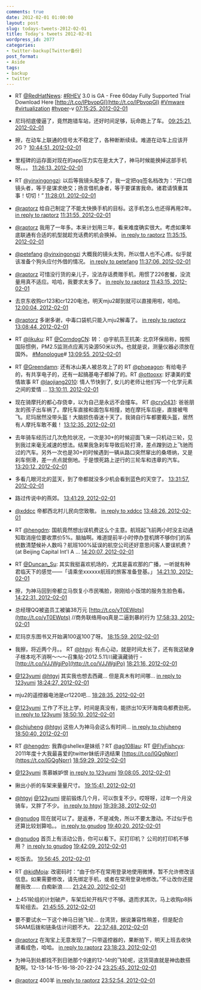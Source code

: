 ```yaml
---
comments: true
date: 2012-02-01 01:00:00
layout: post
slug: todays-tweets-2012-02-01
title: Today's tweets 2012-02-01
wordpress_id: 2077
categories:
- twitter-backup[Twitter备份]
post_format:
- Aside
tags:
- backup
- twitter
---
```





  * RT [@RedHatNews](http://twitter.com/RedHatNews): [#RHEV](http://search.twitter.com/search?q=%23RHEV) 3.0 is GA - Free 60day Fully Supported Trial Download Here [http://t.co/IPbvopGl](http://t.co/IPbvopGl) [#Vmware](http://search.twitter.com/search?q=%23Vmware) [#virtualization](http://search.twitter.com/search?q=%23virtualization) [#hyper](http://search.twitter.com/search?q=%23hyper)-v [07:15:25, 2012-02-01](http://twitter.com/gfrog/statuses/164486975024402433)





  * 尼玛彻底傻逼了，竟然跑错车站，还好时间足够，玩命跑上了车。 [09:25:21, 2012-02-01](http://twitter.com/gfrog/statuses/164519674611118080)





  * 擦，在动车上联通的信号太不稳定了，各种断断续续。难道在动车上应该开2G？ [10:44:51, 2012-02-01](http://twitter.com/gfrog/statuses/164539678475821056)





  * 里程碑的运存面对现在的app压力实在是太大了，神马时候能换掉这部手机呀。。。 [11:26:13, 2012-02-01](http://twitter.com/gfrog/statuses/164550091426902016)





  * RT [@yinxingongzi](http://twitter.com/yinxingongzi): 以后等我镜头配多了，我一定把qq签名档改为：“开口借镜头者，等于是谋求绝交；扬言借机身者，等于要谋害我命。诸君请慎重其事！切切！” [11:28:01, 2012-02-01](http://twitter.com/gfrog/statuses/164550543560282112)





  * [@raptorz](http://twitter.com/raptorz) 给自己制定了不能太快换手机的目标。这手机怎么也还得再用2年。 [in reply to raptorz](http://twitter.com/raptorz/statuses/164550894434779136) [11:31:55, 2012-02-01](http://twitter.com/gfrog/statuses/164551527200075776)





  * [@raptorz](http://twitter.com/raptorz) 我用了一年多。本来计划用三年，看来难度确实很大。考虑如果年底联通有合适的机型就趁充话费的机会换掉。 [in reply to raptorz](http://twitter.com/raptorz/statuses/164551806310039552) [11:35:15, 2012-02-01](http://twitter.com/gfrog/statuses/164552365087789056)





  * [@petefang](http://twitter.com/petefang) [@yinxingongzi](http://twitter.com/yinxingongzi) 大概我的镜头太狗，所以借人也不心疼。似乎就该准备个狗头应付外借的情况。 [in reply to petefang](http://twitter.com/petefang/statuses/164552399715966976) [11:37:06, 2012-02-01](http://twitter.com/gfrog/statuses/164552830701678593)





  * [@raptorz](http://twitter.com/raptorz) 可惜没行货的亲儿子，没法存话费赠手机，用惯了226套餐，没流量用真不适应。哈哈，我要求太多了。 [in reply to raptorz](http://twitter.com/raptorz/statuses/164552656491266048) [11:43:15, 2012-02-01](http://twitter.com/gfrog/statuses/164554377380630528)





  * 去京东收购cr123和cr1220电池，明天mju2邮到就可以直接用啦，哈哈。 [12:00:04, 2012-02-01](http://twitter.com/gfrog/statuses/164558608443506688)





  * [@raptorz](http://twitter.com/raptorz) 多谢多谢，中毒口袋机只能入mju2解毒了。 [in reply to raptorz](http://twitter.com/raptorz/statuses/164559493668147200) [13:08:44, 2012-02-01](http://twitter.com/gfrog/statuses/164575891719065600)





  * RT [@likuku](http://twitter.com/likuku): RT [@CorndogCN](http://twitter.com/CorndogCN): 转： @宇航员王抗美:  北京环保局称，按照国际惯例，PM2.5监测点应离污染源50米以外。也就是说，测量仪器必须放在国外。 [#Monologue](http://search.twitter.com/search?q=%23Monologue)# [13:09:55, 2012-02-01](http://twitter.com/gfrog/statuses/164576188872916992)





  * RT [@Greendamn](http://twitter.com/Greendamn): 还有冰山美人被总攻上了的 RT [@phoeagon](http://twitter.com/phoeagon): 有给电子的，有共享电子的，还有一起搞基电子都掉了的。RT [@ottooxx](http://twitter.com/ottooxx): 好凄美的爱情故事 RT [@laojiang2010](http://twitter.com/laojiang2010): 情人节快到了, 女儿的老师让他们写一个化学元素之间的爱情 ... [13:10:11, 2012-02-01](http://twitter.com/gfrog/statuses/164576256707411968)





  * 现在骑摩托的都心存侥幸，以为自己是永远不会撞车。 RT [@cry0431](http://twitter.com/cry0431): 爸爸朋友的孩子出车祸了。摩托车直接和面包车相撞，她在摩托车后座，直接被甩飞。尼玛居然没带头盔！大脑损伤昏迷十天了。我骑自行车都要戴头盔，居然有人摩托车敢不戴！ [13:12:35, 2012-02-01](http://twitter.com/gfrog/statuses/164576858929774592)





  * 去年骑车经历过几次危险状况，一次是30+的时候迎面飞来一只机动三轮，见到我过来毫无减速的想法。结果我急刹车导致后轮打滑，差点蹭到边上飞驰而过的汽车。另外一次也是30+的时候遇到一辆从路口突然窜出的桑塔纳，又是刹车侧滑，差一点点就倒地。于是恨死路上逆行的三轮车和违章的汽车。 [13:20:12, 2012-02-01](http://twitter.com/gfrog/statuses/164578775479230465)





  * 多看几眼河北的蓝天，到了帝都就没多少机会看到蓝色的天空了。 [13:31:57, 2012-02-01](http://twitter.com/gfrog/statuses/164581733570838528)





  * 路过传说中的燕郊。 [13:41:29, 2012-02-01](http://twitter.com/gfrog/statuses/164584130053537792)





  * [@xddcc](http://twitter.com/xddcc) 帝都西北村儿民向您致敬。 [in reply to xddcc](http://twitter.com/xddcc/statuses/164585166919053312) [13:48:26, 2012-02-01](http://twitter.com/gfrog/statuses/164585880051392512)





  * RT [@hengdm](http://twitter.com/hengdm): 国航竟然想出误机费这么个主意。航班起飞前两小时没主动通知取消座位要收票价5%。脑抽啊。难道提前半小时停办登机牌不够你们的系统数清楚候补人数吗？航班100%延误的航空公司还好意思问客人要误机费？ (at Beijing Capital Int'l A ... [14:20:07, 2012-02-01](http://twitter.com/gfrog/statuses/164593852261474304)





  * RT [@Duncan_Su](http://twitter.com/Duncan_Su): 其实我挺喜欢机场的，尤其是喜欢那的广播，一听就有种君临天下的感觉——「请乘坐xxxxxx航班的旅客准备登基。」 [14:21:10, 2012-02-01](http://twitter.com/gfrog/statuses/164594116695556096)





  * 擦，为神马回到帝都立马恢复小市民嘴脸，刚刚给小饭馆的服务生脸色看。 [14:22:31, 2012-02-01](http://twitter.com/gfrog/statuses/164594459034664961)





  * 总经理QQ被盗员工被骗38万元 [http://t.co/yT0EWpts](http://t.co/yT0EWpts) //商务联络用qq真是二逼到暴的行为 [17:58:33, 2012-02-01](http://twitter.com/gfrog/statuses/164648823300440064)





  * 尼玛京东图书又开始满100返100了呀。 [18:15:59, 2012-02-01](http://twitter.com/gfrog/statuses/164653213180633088)





  * 我擦，将近两个月。。 RT [@htgyj](http://twitter.com/htgyj): 有点心动，就是时间太长了，还有我这破身子根本吃不消啊～～～召集贴-2012.5.11川藏滇藏骑行 - [http://t.co/VJJWgiPo](http://t.co/VJJWgiPo) [18:21:16, 2012-02-01](http://twitter.com/gfrog/statuses/164654541072105473)





  * [@123yumi](http://twitter.com/123yumi) [@htgyj](http://twitter.com/htgyj) 其实我也想去西藏… 但是真木有时间哪… [in reply to 123yumi](http://twitter.com/123yumi/statuses/164655146008186880) [18:24:27, 2012-02-01](http://twitter.com/gfrog/statuses/164655343308251136)





  * mju2的遥控器电池是cr1220吧… [18:28:35, 2012-02-01](http://twitter.com/gfrog/statuses/164656384942678017)





  * [@123yumi](http://twitter.com/123yumi) 工作了不比上学，时间是真没有，能挤出10天环海南岛都费劲死。 [in reply to 123yumi](http://twitter.com/123yumi/statuses/164656700744404992) [18:50:10, 2012-02-01](http://twitter.com/gfrog/statuses/164661815291285504)





  * [@chjuheng](http://twitter.com/chjuheng) [@htgyj](http://twitter.com/htgyj) 这些人为神马会这么有时间… [in reply to chjuheng](http://twitter.com/chjuheng/statuses/164656420954980352) [18:50:40, 2012-02-01](http://twitter.com/gfrog/statuses/164661939258142720)





  * RT [@hengdm](http://twitter.com/hengdm): 我靠@shellex是妹纸？RT [@ag108lau](http://twitter.com/ag108lau): RT [@FlyFishcyx](http://twitter.com/FlyFishcyx): 2011年度十大我最喜爱的twitter妹纸评选结果 [https://t.co/lGQgNprr](https://t.co/lGQgNprr) [18:59:29, 2012-02-01](http://twitter.com/gfrog/statuses/164664157692637184)





  * [@123yumi](http://twitter.com/123yumi) 羡慕嫉妒恨 [in reply to 123yumi](http://twitter.com/123yumi/statuses/164663016502202368) [19:08:05, 2012-02-01](http://twitter.com/gfrog/statuses/164666323064987648)





  * 揪出小折的车架来量量尺寸。 [19:15:41, 2012-02-01](http://twitter.com/gfrog/statuses/164668234015064064)





  * [@htgyj](http://twitter.com/htgyj) [@123yumi](http://twitter.com/123yumi) 提前锻炼几个月，可以恢复不少。哎呀呀，过年一个月没骑车，又胖了不少。 [in reply to htgyj](http://twitter.com/htgyj/statuses/164671772170534912) [19:39:38, 2012-02-01](http://twitter.com/gfrog/statuses/164674261783543808)





  * [@gnudog](http://twitter.com/gnudog) 现在就可以了。是返券，不是减免，所以不要太激动。不过似乎也还算比较划算哈。。 [in reply to gnudog](http://twitter.com/gnudog/statuses/164674217244229632) [19:40:20, 2012-02-01](http://twitter.com/gfrog/statuses/164674440339263488)





  * [@gnudog](http://twitter.com/gnudog) 首页上有活动公告，你可以看下。买打印机？ 公司的打印机不够用？ [in reply to gnudog](http://twitter.com/gnudog/statuses/164674713837248512) [19:42:09, 2012-02-01](http://twitter.com/gfrog/statuses/164674894880182272)





  * 吃饭去。 [19:56:45, 2012-02-01](http://twitter.com/gfrog/statuses/164678571623854080)





  * RT [@kidMoja](http://twitter.com/kidMoja): 改密码时：“由于你不在常用登录地使用微博，暂不允许修改该信息。如果需要修改，请先绑定手机，或者在常用登录地修改。”不让改你还提醒我改…… 白痴新浪…… [21:24:20, 2012-02-01](http://twitter.com/gfrog/statuses/164700613307936769)





  * 上451轮组的计划破产，车架后轮开档尺寸不够。退而求其次，马上收购p8拆车轮组去。 [21:45:55, 2012-02-01](http://twitter.com/gfrog/statuses/164706043794948096)





  * 要不要试水一下这个神马日驰飞轮… 台湾货，据说兼容性稍差，但是配合SRAM后拨和链条估计问题不大。 [22:37:48, 2012-02-01](http://twitter.com/gfrog/statuses/164719099291766784)





  * [@raptorz](http://twitter.com/raptorz) 在淘宝上无意发现了一只带遥控器的，果断拍下，明天上班去收快递看成色，哈哈。 [in reply to raptorz](http://twitter.com/raptorz/statuses/164725244869881856) [23:18:23, 2012-02-01](http://twitter.com/gfrog/statuses/164729311910301696)





  * 为神马到处都找不到日驰那个9速的12-14t的飞轮呢，这货简直就是神齿数搭配啊。12-13-14-15-16-18-20-22-24 [23:25:45, 2012-02-01](http://twitter.com/gfrog/statuses/164731165419376640)





  * [@raptorz](http://twitter.com/raptorz) 400羊 [in reply to raptorz](http://twitter.com/raptorz/statuses/164736532400451584) [23:52:54, 2012-02-01](http://twitter.com/gfrog/statuses/164738001166024705)




